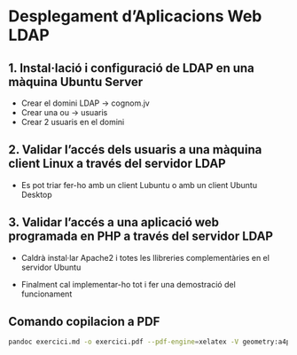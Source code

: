 # Desplegament d’Aplicacions Web <br>LDAP

## 1. Instal·lació i configuració de LDAP en una màquina Ubuntu Server

- Crear el domini LDAP → cognom.jv
- Crear una ou → usuaris
- Crear 2 usuaris en el domini

## 2. Validar l’accés dels usuaris a una màquina client Linux a través del servidor LDAP

- Es pot triar fer-ho amb un client Lubuntu o amb un client Ubuntu
   Desktop

## 3. Validar l’accés a una aplicació web programada en PHP a través del servidor LDAP

- Caldrà instal·lar Apache2 i totes les llibreries complementàries
   en el servidor Ubuntu

- Finalment cal implementar-ho tot i fer una demostració del funcionament

## Comando copilacion a PDF

```bash
pandoc exercici.md -o exercici.pdf --pdf-engine=xelatex -V geometry:a4paper -V fontsize=12pt
```
